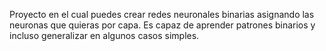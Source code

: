 Proyecto en el cual puedes crear redes neuronales binarias asignando las neuronas que quieras por capa. Es capaz de aprender patrones binarios y incluso generalizar en algunos casos simples. 